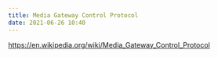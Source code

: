 ```yaml
---
title: Media Gateway Control Protocol
date: 2021-06-26 10:40
---
```


https://en.wikipedia.org/wiki/Media_Gateway_Control_Protocol
